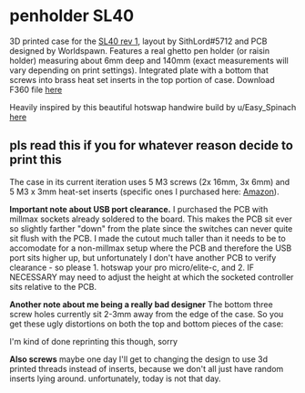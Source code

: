 # penholder SL40

3D printed case for the [SL40 rev 1](https://github.com/worldspawn00/SL40), layout by SithLord#5712 and PCB designed by Worldspawn. Features a real ghetto pen holder (or raisin holder) measuring about 6mm deep and 140mm (exact measurements will vary depending on print settings). Integrated plate with a bottom that screws into brass heat set inserts in the top portion of case. Download F360 file [here](https://a360.co/39QwXY6)

Heavily inspired by this beautiful hotswap handwire build by u/Easy_Spinach [here](https://www.reddit.com/r/MechanicalKeyboards/comments/f4825u/update_hotswap_handwire/)

## pls read this if you for whatever reason decide to print this

The case in its current iteration uses 5 M3 screws (2x 16mm, 3x 6mm) and 5 M3 x 3mm heat-set inserts (specific ones I purchased here: [Amazon](https://smile.amazon.com/gp/product/B01IYWTCWW/ref=ppx_yo_dt_b_search_asin_title?ie=UTF8&psc=1)).

**Important note about USB port clearance.** I purchased the PCB with millmax sockets already soldered to the board. This makes the PCB sit ever so slightly farther "down" from the plate since the switches can never quite sit flush with the PCB. I made the cutout much taller than it needs to be to accomodate for a non-millmax setup where the PCB and therefore the USB port sits higher up, but unfortunately I don't have another PCB to verify clearance - so please 1. hotswap your pro micro/elite-c, and 2. IF NECESSARY may need to adjust the height at which the socketed controller sits relative to the PCB.

**Another note about me being a really bad designer** The bottom three screw holes currently sit 2-3mm away from the edge of the case. So you get these ugly distortions on both the top and bottom pieces of the case:

I'm kind of done reprinting this though, sorry

**Also screws** maybe one day I'll get to changing the design to use 3d printed threads instead of inserts, because we don't all just have random inserts lying around. unfortunately, today is not that day.